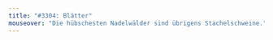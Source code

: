 ```yaml
---
title: "#3304: Blätter"
mouseover: "Die hübschesten Nadelwälder sind übrigens Stachelschweine."
---
```


